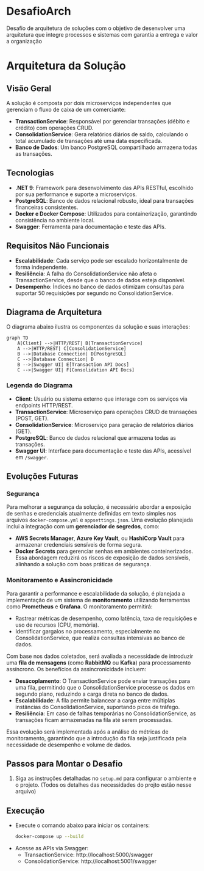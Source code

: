 # DesafioArch
Desafio de arquitetura de soluções com o objetivo de desenvolver uma arquitetura que integre processos e sistemas com garantia a entrega e valor a organização

# Arquitetura da Solução

## Visão Geral
A solução é composta por dois microserviços independentes que gerenciam o fluxo de caixa de um comerciante:
- **TransactionService**: Responsável por gerenciar transações (débito e crédito) com operações CRUD.
- **ConsolidationService**: Gera relatórios diários de saldo, calculando o total acumulado de transações até uma data especificada.
- **Banco de Dados**: Um banco PostgreSQL compartilhado armazena todas as transações.

## Tecnologias
- **.NET 9**: Framework para desenvolvimento das APIs RESTful, escolhido por sua performance e suporte a microserviços.
- **PostgreSQL**: Banco de dados relacional robusto, ideal para transações financeiras consistentes.
- **Docker e Docker Compose**: Utilizados para containerização, garantindo consistência no ambiente local.
- **Swagger**: Ferramenta para documentação e teste das APIs.

## Requisitos Não Funcionais
- **Escalabilidade**: Cada serviço pode ser escalado horizontalmente de forma independente.
- **Resiliência**: A falha do ConsolidationService não afeta o TransactionService, desde que o banco de dados esteja disponível.
- **Desempenho**: Índices no banco de dados otimizam consultas para suportar 50 requisições por segundo no ConsolidationService.

## Diagrama de Arquitetura
O diagrama abaixo ilustra os componentes da solução e suas interações:

```mermaid
graph TD
    A[Client] -->|HTTP/REST| B[TransactionService]
    A -->|HTTP/REST| C[ConsolidationService]
    B -->|Database Connection| D[PostgreSQL]
    C -->|Database Connection| D
    B -->|Swagger UI| E[Transaction API Docs]
    C -->|Swagger UI| F[Consolidation API Docs]
```

### Legenda do Diagrama
- **Client**: Usuário ou sistema externo que interage com os serviços via endpoints HTTP/REST.
- **TransactionService**: Microserviço para operações CRUD de transações (POST, GET).
- **ConsolidationService**: Microserviço para geração de relatórios diários (GET).
- **PostgreSQL**: Banco de dados relacional que armazena todas as transações.
- **Swagger UI**: Interface para documentação e teste das APIs, acessível em `/swagger`.

## Evoluções Futuras
### Segurança
Para melhorar a segurança da solução, é necessário abordar a exposição de senhas e credenciais atualmente definidas em texto simples nos arquivos `docker-compose.yml` e `appsettings.json`. Uma evolução planejada inclui a integração com um **gerenciador de segredos**, como:
- **AWS Secrets Manager**, **Azure Key Vault**, ou **HashiCorp Vault** para armazenar credenciais sensíveis de forma segura.
- **Docker Secrets** para gerenciar senhas em ambientes conteinerizados.
Essa abordagem reduzirá os riscos de exposição de dados sensíveis, alinhando a solução com boas práticas de segurança.

### Monitoramento e Assincronicidade
Para garantir a performance e escalabilidade da solução, é planejada a implementação de um sistema de **monitoramento** utilizando ferramentas como **Prometheus** e **Grafana**. O monitoramento permitirá:
- Rastrear métricas de desempenho, como latência, taxa de requisições e uso de recursos (CPU, memória).
- Identificar gargalos no processamento, especialmente no ConsolidationService, que realiza consultas intensivas ao banco de dados.

Com base nos dados coletados, será avaliada a necessidade de introduzir uma **fila de mensagens** (como **RabbitMQ** ou **Kafka**) para processamento assíncrono. Os benefícios da assincronicidade incluem:
- **Desacoplamento**: O TransactionService pode enviar transações para uma fila, permitindo que o ConsolidationService processe os dados em segundo plano, reduzindo a carga direta no banco de dados.
- **Escalabilidade**: A fila permite balancear a carga entre múltiplas instâncias do ConsolidationService, suportando picos de tráfego.
- **Resiliência**: Em caso de falhas temporárias no ConsolidationService, as transações ficam armazenadas na fila até serem processadas.

Essa evolução será implementada após a análise de métricas de monitoramento, garantindo que a introdução da fila seja justificada pela necessidade de desempenho e volume de dados.

## Passos para Montar o Desafio
1. Siga as instruções detalhadas no `setup.md` para configurar o ambiente e o projeto.
(Todos os detalhes das necessidades do projto estão nesse arquivo)

## Execução
- Execute o comando abaixo para iniciar os containers:
  ```bash
  docker-compose up --build
  ```
- Acesse as APIs via Swagger:
  - TransactionService: http://localhost:5000/swagger
  - ConsolidationService: http://localhost:5001/swagger